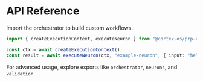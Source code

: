 # API Reference

Import the orchestrator to build custom workflows.

```ts
import { createExecutionContext, executeNeuron } from "@cortex-os/prp-runner";

const ctx = await createExecutionContext();
const result = await executeNeuron(ctx, "example-neuron", { input: "hello" });
```

For advanced usage, explore exports like `orchestrator`, `neurons`, and `validation`.
